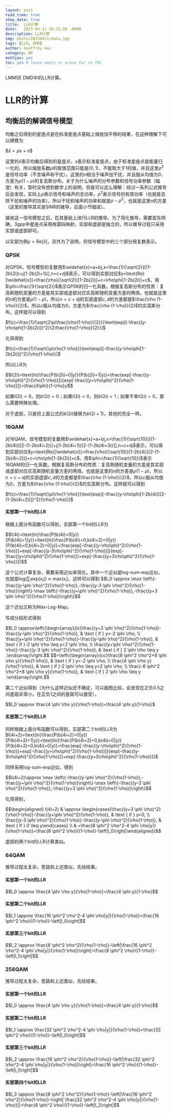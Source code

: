 ```yaml
---
layout: post
read_time: true
show_date: true
title:  LLR计算
date:   2023-04-11 16:32:20 -0600
description: LLR计算
img: posts/20230411/datu.jpg 
tags: [LLR, DMD]
author: Geoffrey Hou
category: NR
mathjax: yes
toc: yes # leave empty or erase for no TOC
---
```


<head>
    <script src="https://cdn.mathjax.org/mathjax/latest/MathJax.js?config=TeX-AMS-MML_HTMLorMML" type="text/javascript"></script>
    <script type="text/x-mathjax-config">
        MathJax.Hub.Config({
            tex2jax: {
            skipTags: ['script', 'noscript', 'style', 'textarea', 'pre'],
            inlineMath: [['$','$']]
            }
        });
    </script>
</head>

LMMSE DMD中的LLR计算。


# LLR的计算

## 均衡后的解调信号模型

均衡之后得到的星座点是在标准星座点基础上缩放加平移的结果，在这种理解下可以建模为

\$$\widehat{x}=\rho x+n$$

这里的$\widehat{x}$表示均衡后得到的星座点，$x$表示标准星座点，由于标准星座点是能量归一化的，所以缩放系数$\rho$的取值范围只能是$(0,1)$，不能取大于1的值，并且这里$\rho^2$是信号功率（不含噪声和干扰）。这里的$n$相当于噪声加干扰，并且服从均值为0，方差为$\rho (1-\rho)$的复高斯分布。关于为什么噪声的分布参数和信号功率参数（幅度）有关，暂时没有想到数学上的说明，但是可以这么理解：经过一系列公式推导后会发现，实际上$\rho$表示信号和噪声的总功率，$\rho^2$表示信号的有效功率（也就是去除干扰和噪声的功率），所以干扰和噪声的功率和就是$\rho-\rho^2$，也就是这里$n$的方差（这里的推导其实是SINR的推导，后面小节细说）。

接收这一信号模型之后，在其基础上进行LLR的推导。为了简化推导，需要首先明确，3gpp中星座点采用格雷码映射，实部和虚部是独立的，所以推导过程只采用实部或虚部即可。

以实部为例$y=\text{Re}[\widehat{x}]$，另外为了说明，将信号模型中的三个部分用复数表示。

### QPSK

对QPSK，信号模型的复数用$\widehat{x}=a+bj,x=\frac{1}{\sqrt{2}}[(1-2b(2i))+j(1-2b(2i+1))],n=c+dj$表示，可以得到实部对应$y=\text{Re}[\widehat{x}]=\frac{\rho}{\sqrt(2)}[1-2b(2i)]+c=\rho\phi[1-2b(2i)]+c$，用$\phi=\frac{1}{\sqrt{2}}$表示QPSK的归一化系数。根据复高斯分布的性质：复高斯随机变量的方差是其实部或虚部对应实高斯随机变量方差的两倍。也就是这里的$n$的方差是$\rho (1-\rho)$，所以$n=c+dj$的实部虚部$c,d$的方差都是$\frac{\rho (1-\rho)}{2}$，所以$c$服从均值为0，方差为$\frac{\rho (1-\rho)}{2}$的实高斯分布。这样就可以得到

$f(c)=\frac{1}{\sqrt{2\pi\frac{\rho(1-\rho)}{2}}}\text{exp}[-\frac{(y-\rho\phi[1-2b(2i)])^2}{2\frac{\rho(1-\rho)}{2}}]$

化简得到

$f(c)=\frac{1}{\sqrt{\pi\rho(1-\rho)}}\text{exp}[-\frac{(y-\rho\phi[1-2b(2i)])^2}{\rho(1-\rho)}]$

所以LLR为

\$$l(2i)=\text{ln}\frac{P(b(2i)=0|y)}{P(b(2i)=1|y)}=\frac{exp[-\frac{(y-\rho\phi)^2}{\rho(1-\rho)}]}{exp[-\frac{(y+\rho\phi)^2}{\rho(1-\rho)}]}=\frac{4\phi}{1-\rho}y$$

如果$l(2i)\gt0$，则$b(2i)=0$；如果$l(2i)\lt0$，则$b(2i)=1$；如果不幸$l(2i)=0$，那么需要特殊处理。

对于虚部，只是将上面公式的$b(2i)$替换为$b(2i+1)$，其他的完全一样。

### 16QAM

对16QAM，信号模型的复数用$\widehat{x}=a+bj,x=\frac{1}{\sqrt{10}}[(1-2b(4i))[2-(1-2b(4i+2))]+j(1-2b(4i+1))[2-(1-2b(4i+3))]],n=c+dj$表示，可以得到实部对应$y=\text{Re}[\widehat{x}]=\frac{\rho}{\sqrt(10)}[1-2b(4i)][2-(1-2b(4i+2))]+c=\rho\phi[1-2b(2i)]+c$，用$\phi=\frac{1}{\sqrt{10}}$表示16QAM的归一化系数。根据复高斯分布的性质：复高斯随机变量的方差是其实部或虚部对应实高斯随机变量方差的两倍。也就是这里的$n$的方差是$\rho (1-\rho)$，所以$n=c+dj$的实部虚部$c,d$的方差都是$\frac{\rho (1-\rho)}{2}$，所以$c$服从均值为0，方差为$\frac{\rho (1-\rho)}{2}$的实高斯分布。这样就可以得到

$f(c)=\frac{1}{\sqrt{\pi\rho(1-\rho)}}\text{exp}[-\frac{(y-\rho\phi[1-2b(4i)][2-(1-2b(4i+2))])^2}{\rho(1-\rho)}]$

#### 实部第一个bit的LLR

根据上面分布函数可以得到，实部第一个bit的LLR为

\$$l(4i)=\text{ln}\frac{P(b(4i)=0|y)}{P(b(4i)=1|y)}=\text{ln}\frac{P(b(4i)=0,b(4i+2)=0|y)}{P(b(4i)=0,b(4i+2)=0|y)}=\frac{exp[-\frac{(y-\rho\phi)^2}{\rho(1-\rho)}]+exp[-\frac{(y-3\rho\phi)^2}{\rho(1-\rho)}]}{exp[-\frac{(y+\rho\phi)^2}{\rho(1-\rho)}]+exp[-\frac{(y+3\rho\phi)^2}{\rho(1-\rho)}]}$$

这个公式计算复杂，需要采用近似来简化。其中一个近似是log-sum-exp近似，也就是$\text{log}(\sum_{i}\text{exp}(x_i))\approx\text{max}(x_i)$。这样可以得到
\$$l_0 \approx \max \left\{-\frac{(y-\phi \rho)^2}{\rho(1-\rho)},-\frac{(y-3 \phi \rho)^2}{\rho(1-\rho)}\right\}-\max \left\{-\frac{(y+\phi \rho)^2}{\rho(1-\rho)},-\frac{(y+3 \phi \rho)^2}{\rho(1-\rho)}\right\}$$

这个近似又称为Max-Log-Map。

写成分段形式得到

\$$l_0 \approx\left\{\begin{array}{lc}\frac{(y+3 \phi \rho)^2}{\rho(1-\rho)}-\frac{(y-\phi \rho)^2}{\rho(1-\rho)}, & \text { if } y<-2 \phi \rho, \\ \frac{(y+\phi \rho)^2}{\rho(1-\rho)}-\frac{(y-\phi \rho)^2}{\rho(1-\rho)}, & \text { if }-2 \phi \rho \leq y<2 \phi \rho, \\ \frac{(y+\phi \rho)^2}{\rho(1-\rho)}-\frac{(y-3 \phi \rho)^2}{\rho(1-\rho)}, & \text { if } 2 \phi \rho \leq y .\end{array}\right.$$
\$$=\left\{\begin{array}{cc}\frac{8 \phi^2 \rho^2+8 \phi \rho y}{\rho(1-\rho)}, & \text { if } y<-2 \phi \rho, \\ \frac{4 \phi \rho y}{\rho(1-\rho)}, & \text { if }-2 \phi \rho \leq y<2 \phi \rho, \\ \frac{-8 \phi^2 \rho^2+8 \phi \rho y}{\rho(1-\rho)}, & \text { if } 2 \phi \rho \leq y .\end{array}\right.$$

第二个近似得到（为什么这样近似还不确定，可以画图比较，会发现在正负0.5之间差距非常小，在正负1之间的差距可以接受），

\$$l_0 \approx \frac{4 \phi \rho y}{\rho(1-\rho)}=\frac{4 \phi y}{1-\rho}$

#### 实部第二个bit的LLR

同样根据上面分布函数可以得到，实部第二个bit的LLR为$l(4i+2)=\text{ln}\frac{P(b(4i+2)=0|y)}{P(b(4i+2)=1|y)}=\text{ln}\frac{P(b(4i+2)=0,b(4i)=0|y)}{P(b(4i+2)=0,b(4i)=0|y)}=\frac{exp[-\frac{(y-\rho\phi)^2}{\rho(1-\rho)}]+exp[-\frac{(y+\rho\phi)^2}{\rho(1-\rho)}]}{exp[-\frac{(y-3\rho\phi)^2}{\rho(1-\rho)}]+exp[-\frac{(y+3\rho\phi)^2}{\rho(1-\rho)}]}$

同样采用log-sum-exp近似，得到

\$$l(4i+2)\approx \max \left\{-\frac{(y-\phi \rho)^2}{\rho(1-\rho)},-\frac{(y+\phi \rho)^2}{\rho(1-\rho)}\right\}-\max \left\{-\frac{(y-3 \phi \rho)^2}{\rho(1-\rho)},-\frac{(y+3 \phi \rho)^2}{\rho(1-\rho)}\right\}$$

化简得到，

\$$\begin{aligned} l(4i+2) & \approx \begin{cases}\frac{(y+3 \phi \rho)^2}{\rho(1-\rho)}-\frac{(y+\phi \rho)^2}{\rho(1-\rho)}, & \text { if } y<0, \\ \frac{(y-3 \phi \rho)^2}{\rho(1-\rho)}-\frac{(y-\phi \rho)^2}{\rho(1-\rho)}, & \text { if } 0 \leq y\end{cases} \\ & =\frac{8 \phi^2 \rho^2-4 \phi \rho|y|}{\rho(1-\rho)}=\frac{8 \phi^2 \rho}{(1-\rho)}-\left|l_0\right|\end{aligned}$$

虚部的两个bit的LLR计算类似。

### 64QAM

推导过程太复杂，思路和上述类似，先给结果。

#### 实部第一个bit的LLR

\$$l_0 \approx \frac{4 \phi \rho y}{\rho(1-\rho)}=\frac{4 \phi y}{1-\rho}$$

#### 实部第二个bit的LLR

\$$l_1 \approx \frac{16 \phi^2 \rho^2-4 \phi \rho|y|}{\rho(1-\rho)}=\frac{16 \phi^2 \rho}{(1-\rho)}-\left|l_0\right|$$

#### 实部第三个bit的LLR

\$$l_2 \approx \frac{8 \phi^2 \rho^2}{\rho(1-\rho)}-\left|\frac{16 \phi^2 \rho^2-4 \phi \rho|y|}{\rho(1-\rho)}\right|=\frac{8 \phi^2 \rho}{(1-\rho)}-\left|l_1\right|$$

### 256QAM

推导过程太复杂，思路和上述类似，先给结果。

#### 实部第一个bit的LLR

\$$l_0 \approx \frac{4 \phi \rho y}{\rho(1-\rho)}=\frac{4 \phi y}{1-\rho}$$

#### 实部第二个bit的LLR

\$$l_1 \approx \frac{32 \phi^2 \rho^2-4 \phi \rho|y|}{\rho(1-\rho)}=\frac{32 \phi^2 \rho}{(1-\rho)}-\left|l_0\right|$$

#### 实部第三个bit的LLR

\$$l_2 \approx \frac{16 \phi^2 \rho^2}{\rho(1-\rho)}-\left|\frac{32 \phi^2 \rho^2-4 \phi \rho|y|}{\rho(1-\rho)}\right|=\frac{16 \phi^2 \rho}{(1-\rho)}-\left|l_1\right|$$

#### 实部第四个bit的LLR

\$$l_3 \approx \frac{8 \phi^2 \rho^2}{\rho(1-\rho)}-\left|\frac{16 \phi^2 \rho^2}{\rho(1-\rho)}-\right| \frac{32 \phi^2 \rho^2-4 \phi \rho|y|}{\rho(1-\rho)}||=\frac{8 \phi^2 \rho}{(1-\rho)}-\left|l_2\right|$$
